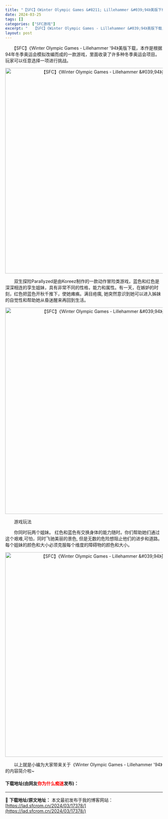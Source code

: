 ```yaml
---
title: "【SFC】《Winter Olympic Games &#8211; Lillehammer &#039;94》美版下载"
date: 2024-03-25
tags: []
categories: ["SFC游戏"]
excerpt: "　　【SFC】《Winter Olympic Games - Lillehammer &#039;94》美版下载，本作是根据94年冬季奥运会模拟改编而成的一款游戏，里面收录了许多种冬季奥运会项目。玩家可以任意选择一项进行挑战。 　　双生探险Parallyzed是由Koreez制作的一款动作冒险类游戏，&hellip;"
layout: post
---
```


 <p>　　【SFC】《Winter Olympic Games - Lillehammer &#39;94》美版下载，本作是根据94年冬季奥运会模拟改编而成的一款游戏，里面收录了许多种冬季奥运会项目。玩家可以任意选择一项进行挑战。</p> <p align="center"><img align="" border="0" src="https://lad.sfcrom.cn/wp-content/uploads/2024/03/20240325_6600d71cd19f1.png" width="656" alt="【SFC】《Winter Olympic Games - Lillehammer &amp;#039;94》美版下载" /></p> <p>　　双生探险Parallyzed是由Koreez制作的一款动作冒险类游戏，蓝色和红色是深深相连的孪生姐妹，具有非常不同的性格，能力和属性。有一天，在嫉妒的时刻，红色把蓝色开秋千推下，使她瘫痪。满目疮痍, 她突然意识到她可以进入姊妹的自觉性和帮助她从昏迷醒来再回到生活。</p> <p align="center"><img align="" border="0" src="https://lad.sfcrom.cn/wp-content/uploads/2024/03/20240325_6600d71deb826.png" width="659" alt="【SFC】《Winter Olympic Games - Lillehammer &amp;#039;94》美版下载" /></p> <p>　　游戏玩法</p> <p>　　你同时玩两个姐妹。 红色和蓝色有交换身体的能力随时。你们帮助她们通过这个艰难,可怕，同时飞驰美丽的景色, 但是无数的危险想阻止他们的进步和道路。每个姐妹的颜色和大小必须克服每个维度的障碍物的颜色和大小。</p> <p align="center"><img align="" border="0" src="https://lad.sfcrom.cn/wp-content/uploads/2024/03/20240325_6600d71f1e466.png" width="653" alt="【SFC】《Winter Olympic Games - Lillehammer &amp;#039;94》美版下载" /></p> <p>　　以上就是小编为大家带来关于《Winter Olympic Games - Lillehammer &#39;94》的内容简介啦~</p> <p><h4>下载地址(由网友<font color="red">你为什么痴迷</font>发布)：</h4></p> 

---
📖 **下载地址/原文地址：** 本文最初发布于我的博客网站：[https://lad.sfcrom.cn/2024/03/17378/](https://lad.sfcrom.cn/2024/03/17378/)
